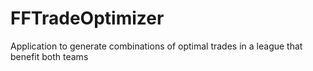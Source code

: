 # FFTradeOptimizer
Application to generate combinations of optimal trades in a league that benefit both teams
